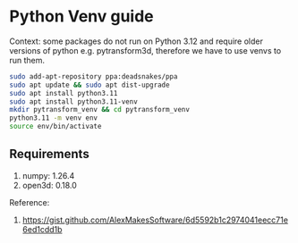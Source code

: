 # Python Venv guide
Context: some packages do not run on Python 3.12 and require older versions of python e.g. pytransform3d, therefore we have to use venvs to run them.

```bash
sudo add-apt-repository ppa:deadsnakes/ppa
sudo apt update && sudo apt dist-upgrade
sudo apt install python3.11
sudo apt install python3.11-venv
mkdir pytransform_venv && cd pytransform_venv
python3.11 -m venv env
source env/bin/activate
```

## Requirements
1. numpy: 1.26.4
2. open3d: 0.18.0 


Reference:
1. https://gist.github.com/AlexMakesSoftware/6d5592b1c2974041eecc71e6ed1cdd1b